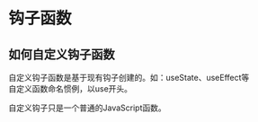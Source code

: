 # 钩子函数

## 如何自定义钩子函数
自定义钩子函数是基于现有钩子创建的。如：useState、useEffect等   
自定义函数命名惯例，以use开头。   

自定义钩子只是一个普通的JavaScript函数。   

